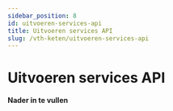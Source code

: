 ```yaml
---
sidebar_position: 8
id: uitvoeren-services-api
title: Uitvoeren services API
slug: /vth-keten/uitvoeren-services-api
---
```


# Uitvoeren services API

__________Nader in te vullen__________
